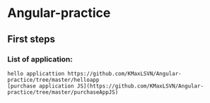 # **Angular**-practice
## First steps
### List of application:
```
hello applicattion https://github.com/KMaxLSVN/Angular-practice/tree/master/helloapp
[purchase application JS](https://github.com/KMaxLSVN/Angular-practice/tree/master/purchaseAppJS)
```
